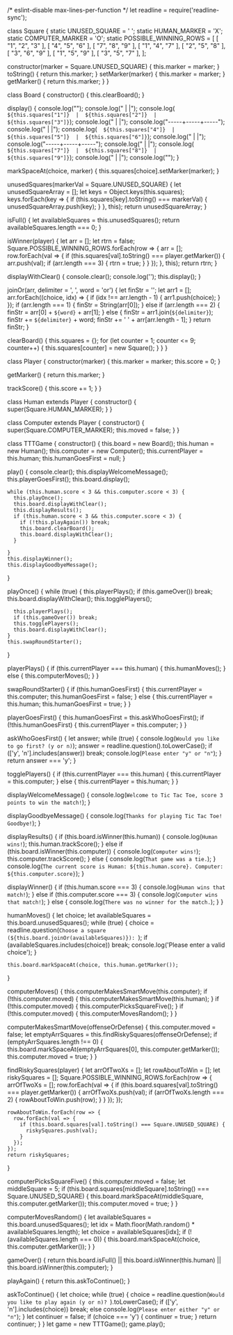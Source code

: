 /* eslint-disable max-lines-per-function */
let readline = require('readline-sync');

class Square {
  static UNUSED_SQUARE = ' ';
  static HUMAN_MARKER = 'X';
  static COMPUTER_MARKER = 'O';
  static POSSIBLE_WINNING_ROWS = [
    [ "1", "2", "3" ],
    [ "4", "5", "6" ],
    [ "7", "8", "9" ],
    [ "1", "4", "7" ],
    [ "2", "5", "8" ],
    [ "3", "6", "9" ],
    [ "1", "5", "9" ],
    [ "3", "5", "7" ],
  ];

  constructor(marker = Square.UNUSED_SQUARE) {
    this.marker = marker;
  }
  toString() {
    return this.marker;
  }
  setMarker(marker) {
    this.marker = marker;
  }
  getMarker() {
    return this.marker;
  }
}

class Board {
  constructor() {
    this.clearBoard();
  }

  display() {
    console.log("");
    console.log("     |     |");
    console.log(`  ${this.squares["1"]}  |  ${this.squares["2"]}  |  ${this.squares["3"]}`);
    console.log("     |     |");
    console.log("-----+-----+-----");
    console.log("     |     |");
    console.log(`  ${this.squares["4"]}  |  ${this.squares["5"]}  |  ${this.squares["6"]}`);
    console.log("     |     |");
    console.log("-----+-----+-----");
    console.log("     |     |");
    console.log(`  ${this.squares["7"]}  |  ${this.squares["8"]}  |  ${this.squares["9"]}`);
    console.log("     |     |");
    console.log("");
  }

  markSpaceAt(choice, marker) {
    this.squares[choice].setMarker(marker);
  }

  unusedSquares(markerVal = Square.UNUSED_SQUARE) {
    let unusedSquareArray = [];
    let keys = Object.keys(this.squares);
    keys.forEach(key => {
      if (this.squares[key].toString() === markerVal) {
        unusedSquareArray.push(key);
      }
    }, this);
    return unusedSquareArray;
  }

  isFull() {
    let availableSquares = this.unusedSquares();
    return availableSquares.length === 0;
  }

  isWinner(player) {
    let arr = [];
    let rtrn = false;
    Square.POSSIBLE_WINNING_ROWS.forEach(row => {
      arr = [];
      row.forEach(val => {
        if (this.squares[val].toString() === player.getMarker()) {
          arr.push(val);
          if (arr.length === 3) {
            rtrn = true;
          }
        }
      });
    }, this);
    return rtrn;
  }

  displayWithClear() {
    console.clear();
    console.log('');
    this.display();
  }

  joinOr(arr, delimiter = ', ', word = 'or') {
    let finStr = '';
    let arr1 = [];
    arr.forEach((choice, idx) => {
      if (idx !== arr.length - 1) {
        arr1.push(choice);
      }
    });
    if (arr.length === 1) {
      finStr = String(arr[0]);
    } else if (arr.length === 2) {
      finStr = arr[0] + ` ${word} ` + arr[1];
    } else {
      finStr = arr1.join(`${delimiter}`);
      finStr += `${delimiter}` + word;
      finStr += ' ' + arr[arr.length - 1];
    }
    return finStr;
  }

  clearBoard() {
    this.squares = {};
    for (let counter = 1; counter <= 9; counter++) {
      this.squares[counter] = new Square();
    }
  }
}

class Player {
  constructor(marker) {
    this.marker = marker;
    this.score = 0;
  }

  getMarker() {
    return this.marker;
  }

  trackScore() {
    this.score += 1;
  }
}

class Human extends Player {
  constructor() {
    super(Square.HUMAN_MARKER);
  }
}

class Computer extends Player {
  constructor() {
    super(Square.COMPUTER_MARKER);
    this.moved = false;
  }
}

class TTTGame {
  constructor() {
    this.board = new Board();
    this.human = new Human();
    this.computer = new Computer();
    this.currentPlayer = this.human;
    this.humanGoesFirst = null;
  }

  play() {
    console.clear();
    this.displayWelcomeMessage();
    this.playerGoesFirst();
    this.board.display();

    while (this.human.score < 3 && this.computer.score < 3) {
      this.playOnce();
      this.board.displayWithClear();
      this.displayResults();
      if (this.human.score < 3 && this.computer.score < 3) {
        if (!this.playAgain()) break;
        this.board.clearBoard();
        this.board.displayWithClear();
      }

    }
    this.displayWinner();
    this.displayGoodbyeMessage();
  }

  playOnce() {
    while (true) {
      this.playerPlays();
      if (this.gameOver()) break;
      this.board.displayWithClear();
      this.togglePlayers();

      this.playerPlays();
      if (this.gameOver()) break;
      this.togglePlayers();
      this.board.displayWithClear();
    }
    this.swapRoundStarter();
  }

  playerPlays() {
    if (this.currentPlayer === this.human) {
      this.humanMoves();
    } else {
      this.computerMoves();
    }
  }

  swapRoundStarter() {
    if (this.humanGoesFirst) {
      this.currentPlayer = this.computer;
      this.humanGoesFirst = false;
    } else {
      this.currentPlayer = this.human;
      this.humanGoesFirst = true;
    }
  }

  playerGoesFirst() {
    this.humanGoesFirst = this.askWhoGoesFirst();
    if (!this.humanGoesFirst) {
      this.currentPlayer = this.computer;
    }
  }

  askWhoGoesFirst() {
    let answer;
    while (true) {
      console.log(`Would you like to go first? (y or n)`);
      answer = readline.question().toLowerCase();
      if (['y', 'n'].includes(answer)) break;
      console.log(`Please enter "y" or "n"`);
    }
    return answer === 'y';
  }

  togglePlayers() {
    if (this.currentPlayer === this.human) {
      this.currentPlayer = this.computer;
    } else {
      this.currentPlayer = this.human;
    }
  }

  displayWelcomeMessage() {
    console.log(`Welcome to Tic Tac Toe, score 3 points to win the match!`);
  }

  displayGoodbyeMessage() {
    console.log(`Thanks for playing Tic Tac Toe! Goodbye!`);
  }

  displayResults() {
    if (this.board.isWinner(this.human)) {
      console.log(`Human wins!`);
      this.human.trackScore();
    } else if (this.board.isWinner(this.computer)) {
      console.log(`Computer wins!`);
      this.computer.trackScore();
    } else {
      console.log(`That game was a tie.`);
    }
    console.log(`The current score is Human: ${this.human.score}. Computer: ${this.computer.score}`);
  }

  displayWinner() {
    if (this.human.score === 3) {
      console.log(`Human wins that match!`);
    } else if (this.computer.score === 3) {
      console.log(`Computer wins that match!`);
    } else {
      console.log(`There was no winner for the match.`);
    }
  }

  humanMoves() {
    let choice;
    let availableSquares = this.board.unusedSquares();
    while (true) {
      choice = readline.question(`Choose a square (${this.board.joinOr(availableSquares)}): `);
      if (availableSquares.includes(choice)) break;
      console.log('Please enter a valid choice');
    }

    this.board.markSpaceAt(choice, this.human.getMarker());
  }

  computerMoves() {
    this.computerMakesSmartMove(this.computer);
    if (!this.computer.moved) {
      this.computerMakesSmartMove(this.human);
    }
    if (!this.computer.moved) {
      this.computerPicksSquareFive();
    }
    if (!this.computer.moved) {
      this.computerMovesRandom();
    }
  }

  computerMakesSmartMove(offenseOrDefense) {
    this.computer.moved = false;
    let emptyArrSquares = this.findRiskySquares(offenseOrDefense);
    if (emptyArrSquares.length !== 0) {
      this.board.markSpaceAt(emptyArrSquares[0], this.computer.getMarker());
      this.computer.moved = true;
    }
  }

  findRiskySquares(player) {
    let arrOfTwoXs = [];
    let rowAboutToWin = [];
    let riskySquares = [];
    Square.POSSIBLE_WINNING_ROWS.forEach(row => {
      arrOfTwoXs = [];
      row.forEach(val => {
        if (this.board.squares[val].toString() === player.getMarker()) {
          arrOfTwoXs.push(val);
          if (arrOfTwoXs.length === 2) {
            rowAboutToWin.push(row);
          }
        }
      });
    });

    rowAboutToWin.forEach(row => {
      row.forEach(val => {
        if (this.board.squares[val].toString() === Square.UNUSED_SQUARE) {
          riskySquares.push(val);
        }
      });
    });
    return riskySquares;
  }

  computerPicksSquareFive() {
    this.computer.moved = false;
    let middleSquare = 5;
    if (this.board.squares[middleSquare].toString() === Square.UNUSED_SQUARE) {
      this.board.markSpaceAt(middleSquare, this.computer.getMarker());
      this.computer.moved = true;
    }
  }

  computerMovesRandom() {
    let availableSquares = this.board.unusedSquares();
    let idx = Math.floor(Math.random() * availableSquares.length);
    let choice = availableSquares[idx];
    if (!(availableSquares.length === 0)) {
      this.board.markSpaceAt(choice, this.computer.getMarker());
    }
  }

  gameOver() {
    return this.board.isFull() || this.board.isWinner(this.human) ||
    this.board.isWinner(this.computer);
  }

  playAgain() {
    return this.askToContinue();
  }

  askToContinue() {
    let choice;
    while (true) {
      choice = readline.question(`Would you like to play again (y or n)? `).toLowerCase();
      if (['y', 'n'].includes(choice)) break;
      else console.log(`Please enter either "y" or "n"`);
    }
    let continuer = false;
    if (choice === 'y') {
      continuer = true;
    }
    return continuer;
  }
}
let game = new TTTGame();
game.play();
